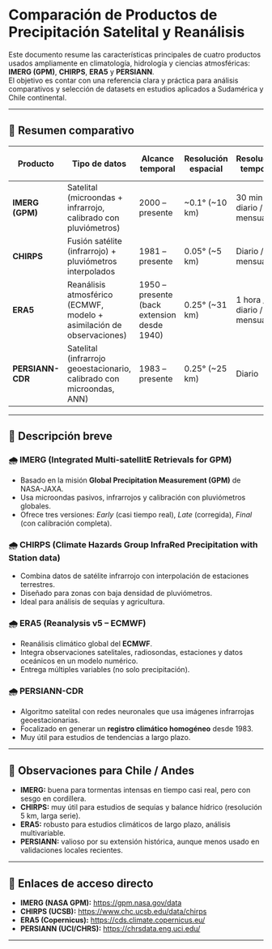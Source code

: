 # Comparación de Productos de Precipitación Satelital y Reanálisis

Este documento resume las características principales de cuatro productos usados ampliamente en climatología, hidrología y ciencias atmosféricas: **IMERG (GPM)**, **CHIRPS**, **ERA5** y **PERSIANN**.  
El objetivo es contar con una referencia clara y práctica para análisis comparativos y selección de datasets en estudios aplicados a Sudamérica y Chile continental.

---

## 📌 Resumen comparativo

| Producto   | Tipo de datos | Alcance temporal | Resolución espacial | Resolución temporal | Acceso | Gestor de precipitación actual | Data histórica de Pr | Disponible en GEE |
|------------|---------------|------------------|---------------------|---------------------|--------|-------------------------------|----------------------|-------------------|
| **IMERG (GPM)** | Satelital (microondas + infrarrojo, calibrado con pluviómetros) | 2000 – presente | ~0.1° (~10 km) | 30 min / diario / mensual | [NASA GPM](https://gpm.nasa.gov/data) | ✅ (versión *Early Run* disponible a pocas horas) | ✅ (20+ años) | ✅ (IMERG Early/Final) |
| **CHIRPS** | Fusión satélite (infrarrojo) + pluviómetros interpolados | 1981 – presente | 0.05° (~5 km) | Diario / mensual | [Climate Hazards Center](https://www.chc.ucsb.edu/data/chirps) | ❌ (no en tiempo real, con rezago de semanas) | ✅ (40+ años) | ✅ (CHIRPS Daily/Monthly) |
| **ERA5** | Reanálisis atmosférico (ECMWF, modelo + asimilación de observaciones) | 1950 – presente (back extension desde 1940) | 0.25° (~31 km) | 1 hora / diario / mensual | [Copernicus CDS](https://cds.climate.copernicus.eu/) | ✅ (se actualiza con rezago ~5 días) | ✅ (70+ años) | ✅ (ERA5 Monthly/Hourly) |
| **PERSIANN-CDR** | Satelital (infrarrojo geoestacionario, calibrado con microondas, ANN) | 1983 – presente | 0.25° (~25 km) | Diario | [CHRS Data Portal](https://chrsdata.eng.uci.edu/) | ❌ (no en tiempo real, se actualiza con meses de rezago) | ✅ (40+ años) | ✅ (PERSIANN-CDR Daily) |

---

## 📖 Descripción breve

### 🌧️ IMERG (Integrated Multi-satellitE Retrievals for GPM)
- Basado en la misión **Global Precipitation Measurement (GPM)** de NASA-JAXA.  
- Usa microondas pasivos, infrarrojos y calibración con pluviómetros globales.  
- Ofrece tres versiones: *Early* (casi tiempo real), *Late* (corregida), *Final* (con calibración completa).  

### 🌧️ CHIRPS (Climate Hazards Group InfraRed Precipitation with Station data)
- Combina datos de satélite infrarrojo con interpolación de estaciones terrestres.  
- Diseñado para zonas con baja densidad de pluviómetros.  
- Ideal para análisis de sequías y agricultura.  

### 🌧️ ERA5 (Reanalysis v5 – ECMWF)
- Reanálisis climático global del **ECMWF**.  
- Integra observaciones satelitales, radiosondas, estaciones y datos oceánicos en un modelo numérico.  
- Entrega múltiples variables (no solo precipitación).  

### 🌧️ PERSIANN-CDR
- Algoritmo satelital con redes neuronales que usa imágenes infrarrojas geoestacionarias.  
- Focalizado en generar un **registro climático homogéneo** desde 1983.  
- Muy útil para estudios de tendencias a largo plazo.  

---

## 🔑 Observaciones para Chile / Andes
- **IMERG:** buena para tormentas intensas en tiempo casi real, pero con sesgo en cordillera.  
- **CHIRPS:** muy útil para estudios de sequías y balance hídrico (resolución 5 km, larga serie).  
- **ERA5:** robusto para estudios climáticos de largo plazo, análisis multivariable.  
- **PERSIANN:** valioso por su extensión histórica, aunque menos usado en validaciones locales recientes.  

---

## 📂 Enlaces de acceso directo
- **IMERG (NASA GPM):** https://gpm.nasa.gov/data  
- **CHIRPS (UCSB):** https://www.chc.ucsb.edu/data/chirps  
- **ERA5 (Copernicus):** https://cds.climate.copernicus.eu/  
- **PERSIANN (UCI/CHRS):** https://chrsdata.eng.uci.edu/  

---
